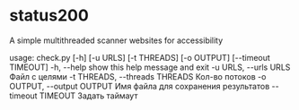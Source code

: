 # status200

A simple multithreaded scanner websites for accessibility

usage: check.py [-h] [-u URLS] [-t THREADS] [-o OUTPUT] [--timeout TIMEOUT]
  -h, --help            show this help message and exit
  -u URLS, --urls URLS  Файл с целями
  -t THREADS, --threads THREADS
                        Кол-во потоков
  -o OUTPUT, --output OUTPUT
                        Имя файла для сохранения результатов
  --timeout TIMEOUT     Задать таймаут
